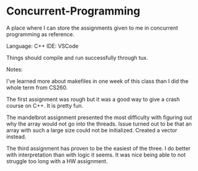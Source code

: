 # Concurrent-Programming

A place where I can store the assignments given to me in concurrent programming as reference.

Language: C++
IDE: VSCode

Things should compile and run successfully through tux.

Notes:

I've learned more about makefiles in one week of this class than I did the whole term from CS260.

The first assignment was rough but it was a good way to give a crash course on C++. It is pretty fun.

The mandelbrot assignment presented the most difficulty with figuring out why the array would not go into the threads. Issue turned out to be that an array with such a large size
could not be initialized. Created a vector instead.

The third assignment has proven to be the easiest of the three. I do better with interpretation than with logic it seems. It was nice being able to not struggle too long with a HW assignment.

